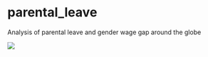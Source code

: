 # parental_leave
Analysis of parental leave and gender wage gap around the globe

<div class='tableauPlaceholder' id='viz1700863883177' style='position: relative'><noscript><a href='#'><img alt=' ' src='https:&#47;&#47;public.tableau.com&#47;static&#47;images&#47;An&#47;Analysisofmaternityleaveandwagegaps&#47;Dashboard1&#47;1_rss.png' style='border: none' /></a></noscript><object class='tableauViz'  style='display:none;'><param name='host_url' value='https%3A%2F%2Fpublic.tableau.com%2F' /> <param name='embed_code_version' value='3' /> <param name='site_root' value='' /><param name='name' value='Analysisofmaternityleaveandwagegaps&#47;Dashboard1' /><param name='tabs' value='yes' /><param name='toolbar' value='yes' /><param name='static_image' value='https:&#47;&#47;public.tableau.com&#47;static&#47;images&#47;An&#47;Analysisofmaternityleaveandwagegaps&#47;Dashboard1&#47;1.png' /> <param name='animate_transition' value='yes' /><param name='display_static_image' value='yes' /><param name='display_spinner' value='yes' /><param name='display_overlay' value='yes' /><param name='display_count' value='yes' /><param name='language' value='en-US' /></object></div>   
